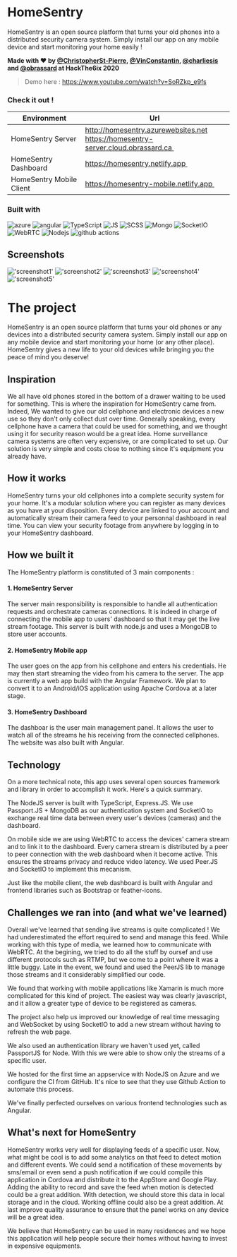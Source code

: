 # HomeSentry
HomeSentry is an open source platform that turns your old phones into a distributed security camera system. Simply install our app on any mobile device and start monitoring your home easily !

**Made with :heart: by [@ChristopherSt-Pierre](https://github.com/ChristopherSt-Pierre), [@VinConstantin](https://github.com/VinConstantin), [@charliesis](https://github.com/charliesis) and [@obrassard](https://github.com/obrassard) at HackThe6ix 2020**

> Demo here : https://www.youtube.com/watch?v=SoRZkp_e9fs


### Check it out !

| Environment | Url |
| ----------- | --- |
| HomeSentry Server | http://homesentry.azurewebsites.net <br> https://homesentry-server.cloud.obrassard.ca |
| HomeSentry Dashboard | https://homesentry.netlify.app |
| HomeSentry Mobile Client | https://homesentry-mobile.netlify.app |

### Built with 
<p>
    <img alt="azure" src="https://img.shields.io/badge/-Azure-0089D6?style=for-the-badge&logo=microsoft+Azure&logoColor=white" />
    <img alt="angular" src="https://img.shields.io/badge/-Angular-DD0031?style=for-the-badge&logo=angular&logoColor=white" />
    <img alt="TypeScript" src="https://img.shields.io/badge/-TypeScript-007ACC?style=for-the-badge&logo=typescript&logoColor=white" />
    <img alt="JS" src="https://img.shields.io/badge/-JavaScript-yellow?style=for-the-badge&logo=javascript&logoColor=white" />   
    <img alt="SCSS" src="https://img.shields.io/badge/-Scss-E10098?style=for-the-badge&logo=sass&logoColor=white" />
    <img alt="Mongo" src="https://img.shields.io/badge/-MongoDB-47A248?style=for-the-badge&logo=mongodb&logoColor=white" />
    <img alt="SocketIO" src="https://img.shields.io/badge/-Socket.IO-010101?style=for-the-badge&logo=socket.io&logoColor=white" />
    <img alt="WebRTC" src="https://img.shields.io/badge/-WebRTC-3423A6?style=for-the-badge&logo=webrtc&logoColor=white" />
    <img alt="Nodejs" src="https://img.shields.io/badge/-Nodejs-43853d?style=for-the-badge&logo=Node.js&logoColor=white" />
    <img alt="github actions" src="https://img.shields.io/badge/-Github_Actions-000?style=for-the-badge&logo=github&logoColor=white" />
</p>

## Screenshots 

!['screenshot1'](./screenshots/desktop-login.png)
!['screenshot2'](./screenshots/mobile-login.png)
!['screenshot3'](./screenshots/mobile.png)
!['screenshot4'](./screenshots/mobile-video.png)
!['screenshot5'](./screenshots/desktop.png)

# The project 

HomeSentry is an open source platform that turns your old phones or any devices into a distributed security camera system. Simply install our app on any mobile device and start monitoring your home (or any other place). HomeSentry gives a new life to your old devices while bringing you the peace of mind you deserve!

## Inspiration

We all have old phones stored in the bottom of a drawer waiting to be used for something. This is where the inspiration for HomeSentry came from. Indeed, We wanted to give our old cellphone and electronic devices a new use so they don't only collect dust over time. Generally speaking, every cellphone have a camera that could be used for something, and we thought using it for security reason would be a great idea. Home surveillance camera systems are often very expensive, or are complicated to set up. Our solution is very simple and costs close to nothing since it's equipment you already have.

## How it works

HomeSentry turns your old cellphones into a complete security system for your home. It's a modular solution where you can register as many devices as you have at your disposition. Every device are linked to your account and automatically stream their camera feed to your personnal dashboard in real time. You can view your security footage from anywhere by logging in to your HomeSentry dashboard.

## How we built it

The HomeSentry platform is constituted of 3 main components :

#### 1. HomeSentry Server

The server main responsibility is responsible to handle all authentication requests and orchestrate cameras connections. It is indeed in charge of connecting the mobile app to users' dashboard so that it may get the live stream footage. This server is built with node.js and uses a MongoDB to store user accounts.

#### 2. HomeSentry Mobile app

The user goes on the app from his cellphone and enters his credentials. He may then start streaming the video from his camera to the server. The app is currently a web app build with the Angular Framework. We plan to convert it to an Android/iOS application using Apache Cordova at a later stage.

#### 3. HomeSentry Dashboard

The dashboar is the user main management panel. It allows the user to watch all of the streams he his receiving from the connected cellphones. The website was also built with Angular.

## Technology

On a more technical note, this app uses several open sources framework and library in order to accomplish it work. Here's a quick summary.

The NodeJS server is built with TypeScript, Express.JS. We use Passport.JS + MongoDB as our authentication system and SocketIO to exchange real time data between every user's devices (cameras) and the dashboard.

On mobile side we are using WebRTC to access the devices' camera stream and to link it to the dashboard. Every camera stream is distributed by a peer to peer connection with the web dashboard when it become active. This ensures the streams privacy and reduce video latency. We used Peer.JS and SocketIO to implement this mecanism.

Just like the mobile client, the web dashboard is built with Angular and frontend libraries such as Bootstrap or feather-icons.

## Challenges we ran into (and what we've learned)

Overall we've learned that sending live streams is quite complicated !
We had underestimated the effort required to send and manage this feed. While working with this type of media, we learned how to communicate with WebRTC. At the begining, we tried to do all the stuff by oursef and use different protocols such as RTMP, but we come to a point where it was a little buggy. Late in the event, we found and used the PeerJS lib to manage those streams and it considerably simplified our code.

We found that working with mobile applications like Xamarin is much more complicated for this kind of project. The easiest way was clearly javascript, and it allow a greater type of device to be registered as cameras. 

The project also help us improved our knowledge of real time messaging and WebSocket by using SocketIO to add a new stream without having to refresh the web page.

We also used an authentication library we haven't used yet, called PassportJS for Node. With this we were able to show only the streams of a specific user.

We hosted for the first time an appservice with NodeJS on Azure and we configure the CI from GitHub. It's nice to see that they use Github Action to automate this process.

We've finally perfected ourselves on various frontend technologies such as Angular.

## What's next for HomeSentry

HomeSentry works very well for displaying feeds of a specific user. Now, what might be cool is to add some analytics on that feed to detect motion and different events. We could send a notification of these movements by sms/email or even send a push notification if we could compile this application in Cordova and distribute it to the AppStore and Google Play. Adding the ability to record and save the feed when motion is detected could be a great addition. With detection, we should store this data in local storage and in the cloud. Working offline could also be a great addition. At last improve quality assurance to ensure that the panel works on any device will be a great idea.

We believe that HomeSentry can be used in many residences and we hope this application will help people secure their homes without having to invest in expensive equipments.
